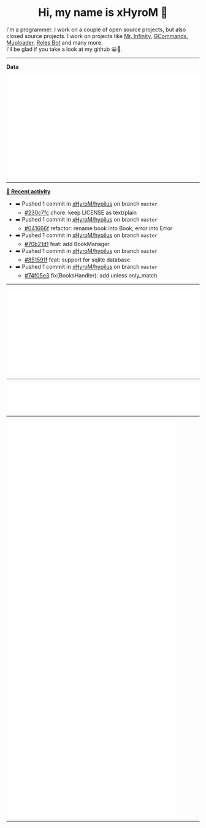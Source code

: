 <p align="center">
    <!-- <img src="https://avatars.githubusercontent.com/u/56601352" width="192" alt="hyro's pfp" /> -->
    <h1 align="center">Hi, my name is xHyroM 👋</h1>
</p>

I'm a programmer. I work on a couple of open source projects, but also closed source projects. I work on projects like [Mr. Infinity](https://discord.com/oauth2/authorize?client_id=720321585625694239&scope=bot%20applications.commands&permissions=8&redirect_uri=https://blobs.gq/imanager&prompt=consent&response_type=code), [GCommands](https://github.com/Garlic-Team/GCommands), [Muploader](https://github.com/xHyroM/Muploader), [Roles Bot](https://github.com/xHyroM/roles-bot) and many more.  
I'll be glad if you take a look at my github 😀👀.

___
**Data**

<img src="https://github.com/xHyroM/xHyroM/blob/master/.cache/base.svg">

___

**[📰 Recent activity](https://github.com/xHyroM)**
* ➡️ Pushed 1 commit in [xHyroM/hypilus](https://github.com/xHyroM/hypilus) on branch `master`
  * [#230c7fc](https://github.com/xHyroM/hypilus/commit/230c7fc) chore: keep LICENSE as text/plain
* ➡️ Pushed 1 commit in [xHyroM/hypilus](https://github.com/xHyroM/hypilus) on branch `master`
  * [#041666f](https://github.com/xHyroM/hypilus/commit/041666f) refactor: rename book into Book, error into Error
* ➡️ Pushed 1 commit in [xHyroM/hypilus](https://github.com/xHyroM/hypilus) on branch `master`
  * [#70b21d1](https://github.com/xHyroM/hypilus/commit/70b21d1) feat: add BookManager
* ➡️ Pushed 1 commit in [xHyroM/hypilus](https://github.com/xHyroM/hypilus) on branch `master`
  * [#851591f](https://github.com/xHyroM/hypilus/commit/851591f) feat: support for sqlite database
* ➡️ Pushed 1 commit in [xHyroM/hypilus](https://github.com/xHyroM/hypilus) on branch `master`
  * [#74f05e3](https://github.com/xHyroM/hypilus/commit/74f05e3) fix(BooksHandler): add unless only_match


___

<img src="https://github.com/xHyroM/xHyroM/blob/master/.cache/isocalendar.svg">

___

<img src="https://github.com/xHyroM/xHyroM/blob/master/.cache/languages.svg">

___

<img src="https://github.com/xHyroM/xHyroM/blob/master/.cache/achievements.svg">

___
